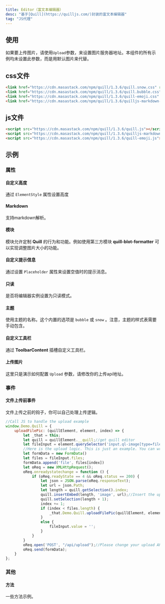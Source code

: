 ```yaml
---
title: Editor（富文本编辑器）
desc: "基于[Quill](https://quilljs.com/)封装的富文本编辑器"
tag: "JS代理"
---
```


## 使用

如果要上传图片，请使用`Upload`参数，来设置图片服务器地址。本组件的所有示例均未设置此参数，而是用默认图片来代替。

<masa-example file="Examples.components.editors.Usage"></masa-example>

## css文件

```html
<link href="https://cdn.masastack.com/npm/quill/1.3.6/quill.snow.css" rel="stylesheet">
<link href="https://cdn.masastack.com/npm/quill/1.3.6/quill.bubble.css" rel="stylesheet">
<link href="https://cdn.masastack.com/npm/quill/1.3.6/quill-emoji.css" rel="stylesheet">
<link href="https://cdn.masastack.com/npm/quill/1.3.6/quilljs-markdown-common-style.css" rel="stylesheet">
```

## js文件

```html
<script src="https://cdn.masastack.com/npm/quill/1.3.6/quill.js"></script>
<script src="https://cdn.masastack.com/npm/quill/1.3.6/quilljs-markdown.js"></script>
<script src="https://cdn.masastack.com/npm/quill/1.3.6/quill-emoji.js"></script>
```

## 示例

### 属性

#### 自定义高度

通过 `ElementStyle` 属性设置高度

<masa-example file="Examples.components.editors.Height"></masa-example>

#### Markdown

支持markdown解析。

<masa-example file="Examples.components.editors.Markdown"></masa-example>

#### 模块

模块允许定制 **Quill** 的行为和功能。例如使用第三方模块 **quill-blot-formatter** 可以实现调整图片大小的功能。


<app-alert type="warning" content="此文档已经引用了 **quill-blot-formatter.min.js**包，并且在**Blazor**启动后给**Quill**注册了**blotFormatter**模块，因此可以直接使用。具体可参考源码。"></app-alert>

#### 自定义提示信息

通过设置 `Placeholder` 属性来设置空值时的提示消息。

<masa-example file="Examples.components.editors.Placeholder"></masa-example>

#### 只读

是否将编辑器实例设置为只读模式。

<masa-example file="Examples.components.editors.ReadOnly"></masa-example>

#### 主题

使用主题的名称。这个内置的选项是 `bubble` 或 `snow` 。注意，主题的样式表需要手动包含。

<masa-example file="Examples.components.editors.Theme"></masa-example>

#### 自定义工具栏

通过 **ToolbarContent** 插槽自定义工具栏。

<masa-example file="Examples.components.editors.Toolbar"></masa-example>

#### 上传图片

这里只是演示如何配置 `Upload` 参数，请修改你的上传api地址。

<masa-example file="Examples.components.editors.UploadPicture"></masa-example>

### 事件

#### 文件上传前事件

文件上传之前的钩子，你可以自己处理上传逻辑。

```javascript
//Call JS to handle the upload example
window.Demo.Quill = {
    uploadFilePic: (quillElement, element, index) => {
        let _that = this;
        let quill = quillElement.__quill;//get quill editor
        let fileInput = element.querySelector('input.ql-image[type=file]')//get fileInput
        //Here is the upload logic. This is just an example. You can write your own processing logic
        let formData = new FormData()
        let files = fileInput.files;
        formData.append('file', files[index])
        let oReq = new XMLHttpRequest();
        oReq.onreadystatechange = function () {
            if (oReq.readyState == 4 && oReq.status == 200) {
                let json = JSON.parse(oReq.responseText);
                let url = json.Path;
                let length = quill.getSelection().index;
                quill.insertEmbed(length, 'image', url);//Insert the uploaded picture into the editor
                quill.setSelection(length + 1);
                index += 1;
                if (index < files.length) {
                    _that.Demo.Quill.uploadFilePic(quillElement, element, index);
                }
                else {
                    fileInput.value = '';
                }
            }
        }
        oReq.open('POST', "/api/upload");//Please change your upload API address
        oReq.send(formData);
    }
};
```

<masa-example file="Examples.components.editors.BeforeAllUpload"></masa-example>

### 其他

#### 方法

一些方法示例。

<masa-example file="Examples.components.editors.Method"></masa-example>